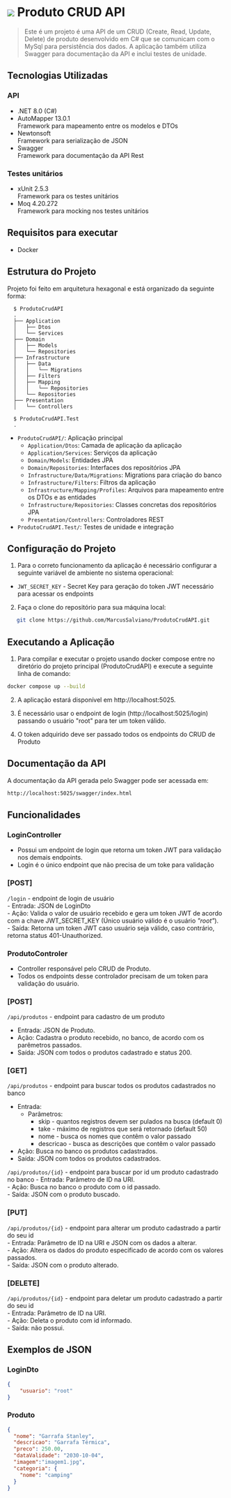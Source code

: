 

# ![](/assets/configuracao.png) Produto CRUD API

> Este é um projeto é uma API de um CRUD (Create, Read, Update, Delete) de produto desenvolvido em C# que se comunicam com o MySql para persistência dos dados. A aplicação também utiliza Swagger para documentação da API e inclui testes de unidade.

## Tecnologias Utilizadas
### API
- .NET 8.0 (C#)
- AutoMapper 13.0.1  
Framework para mapeamento entre os modelos e DTOs
- Newtonsoft  
Framework para serialização de JSON
- Swagger  
Framework para documentação da API Rest
### Testes unitários
- xUnit 2.5.3  
Framework para os testes unitários
- Moq 4.20.272  
Framework para mocking nos testes unitários

## Requisitos para executar
- Docker

## Estrutura do Projeto
Projeto foi feito em arquitetura hexagonal e está organizado da seguinte forma:

```shell
  $ ProdutoCrudAPI
  .
  ├── Application
  │   ├── Dtos
  │   └── Services
  ├── Domain
  │   ├── Models
  │   └── Repositories
  ├── Infrastructure
  │   ├── Data
  │   │   └── Migrations
  │   ├── Filters
  │   ├── Mapping
  │   │   └── Repositories
  │   └── Repositories
  ├── Presentation
  │   └── Controllers

  $ ProdutoCrudAPI.Test
  .
```

- `ProdutoCrudAPI/`: Aplicação principal
    - `Application/Dtos`: Camada de aplicação da aplicação
    - `Application/Services`: Serviços da aplicação
    - `Domain/Models`: Entidades JPA
    - `Domain/Repositories`: Interfaces dos repositórios JPA
    - `Infrastructure/Data/Migrations`: Migrations para criação do banco
    - `Infrastructure/Filters`: Filtros da aplicação
    - `Infrastructure/Mapping/Profiles`: Arquivos para mapeamento entre os DTOs e as entidades
    - `Infrastructure/Repositories`: Classes concretas dos repositórios JPA
    - `Presentation/Controllers`: Controladores REST
- `ProdutoCrudAPI.Test/`: Testes de unidade e integração


## Configuração do Projeto
1. Para o correto funcionamento da aplicação é necessário configurar a seguinte variável de ambiente no sistema operacional:

- `JWT_SECRET_KEY` - Secret Key para geração do token JWT necessário para acessar os endpoints

2. Faça o clone do repositório para sua máquina local:
```bash
   git clone https://github.com/MarcusSalviano/ProdutoCrudAPI.git
```

## Executando a Aplicação
1. Para compilar e executar o projeto usando docker compose entre no diretório do projeto principal (ProdutoCrudAPI) e execute a seguinte linha de comando:

```bash
docker compose up --build
```

2. A aplicação estará disponível em http://localhost:5025.

3. É necessário usar o endpoint de login (http://localhost:5025/login) passando o usuário "root" para ter um token válido.

4. O token adquirido deve ser passado todos os endpoints do CRUD de Produto

## Documentação da API
A documentação da API gerada pelo Swagger pode ser acessada em:

```bash
http://localhost:5025/swagger/index.html
```

## Funcionalidades
### LoginController
- Possui um endpoint de login que retorna um token JWT para validação nos demais endpoints.
- Login é o único endpoint que não precisa de um toke para validação

### **[POST]**
`/login` - endpoint de login de usuário  
    - Entrada: JSON de LoginDto  
    - Ação: Valida o valor de usuário recebido e gera um token JWT de acordo com a chave JWT_SECRET_KEY (Único usuário válido é o usuário *"root"*).  
    - Saída: Retorna um token JWT caso usuário seja válido, caso contrário, retorna status 401-Unauthorized.

### ProdutoControler
- Controller responsável pelo CRUD de Produto.
- Todos os endpoints desse controlador precisam de um token para validação do usuário.

### **[POST]**
`/api/produtos` - endpoint para cadastro de um produto  
- Entrada: JSON de Produto.  
- Ação: Cadastra o produto recebido, no banco, de acordo com os parêmetros passados.  
- Saída: JSON com todos o produtos cadastrado e status 200.  

### **[GET]**
`/api/produtos` - endpoint para buscar todos os produtos cadastrados no banco  
- Entrada:   
    - Parâmetros:
        - skip - quantos registros devem ser pulados na busca (default 0)
        - take - máximo de registros que será retornado (default 50)
        - nome - busca os nomes que contêm o valor passado
        - descricao - busca as descrições que contêm o valor passado
- Ação: Busca no banco os produtos cadastrados.  
- Saída: JSON com todos os produtos cadastrados.  

`/api/produtos/{id}` - endpoint para buscar por id um produto cadastrado no banco
    - Entrada: Parâmetro de ID na URI.  
    - Ação: Busca no banco o produto com o id passado.  
    - Saída: JSON com o produto buscado.  

### **[PUT]**
`/api/produtos/{id}` - endpoint para alterar um produto cadastrado a partir do seu id  
    - Entrada: Parâmetro de ID na URI e JSON com os dados a alterar.  
    - Ação: Altera os dados do produto especificado de acordo com os valores passados.  
    - Saída: JSON com o produto alterado. 

### **[DELETE]**
`/api/produtos/{id}` - endpoint para deletar um produto cadastrado a partir do seu id  
    - Entrada: Parâmetro de ID na URI.  
    - Ação: Deleta o produto com id informado.  
    - Saída: não possui.


## Exemplos de JSON

### LoginDto
```json
{
    "usuario": "root"
}
```

### Produto
```json
{
  "nome": "Garrafa Stanley",
  "descricao": "Garrafa Térmica",
  "preco": 250.00,
  "dataValidade": "2030-10-04",
  "imagem":"imagem1.jpg",
  "categoria": {
    "nome": "camping"
  }
}
```